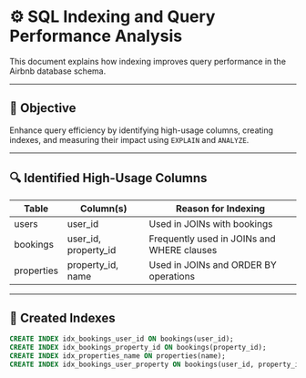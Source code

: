 # ⚙️ SQL Indexing and Query Performance Analysis

This document explains how indexing improves query performance in the Airbnb database schema.

---

## 🎯 Objective
Enhance query efficiency by identifying high-usage columns, creating indexes, and measuring their impact using `EXPLAIN` and `ANALYZE`.

---

## 🔍 Identified High-Usage Columns

| Table       | Column(s)             | Reason for Indexing |
|--------------|-----------------------|----------------------|
| users        | user_id               | Used in JOINs with bookings |
| bookings     | user_id, property_id  | Frequently used in JOINs and WHERE clauses |
| properties   | property_id, name     | Used in JOINs and ORDER BY operations |

---

## 🧱 Created Indexes

```sql
CREATE INDEX idx_bookings_user_id ON bookings(user_id);
CREATE INDEX idx_bookings_property_id ON bookings(property_id);
CREATE INDEX idx_properties_name ON properties(name);
CREATE INDEX idx_bookings_user_property ON bookings(user_id, property_id);
